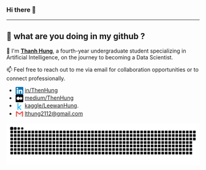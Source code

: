 ### Hi there 👋

-----

## 🚀 what are you doing in my github ? 


👋 I'm <b>[Thanh Hung]()</b>,  a fourth-year undergraduate student specializing in Artificial Intelligence, on the journey to becoming a Data Scientist.

📫 Feel free to reach out to me via email for collaboration opportunities or to connect professionally.

- <img align="center" src="./images/icon/linkedin.png" title = "Twitter" alt="" height="20" /> [in/ThenHung](https://www.linkedin.com/in/thanhhung2112/) 
- <img align="center" src="./images/icon/medium.png" title = "Twitter" alt="" height="20" /> [medium/ThenHung](https://medium.com/@lthung2112)
- <img align="center" src="./images/icon/kaggle.png" title = "Twitter" alt="" height="20" /> [kaggle/LeewanHung](https://www.kaggle.com/leewanhung).
- <img align="center" src="./images/icon/mail.webp" title = "Twitter" alt="" height="20" /> lthung2112@gmail.com

<p align="center">
 <img width="1000" src="images/icon/github-snake.svg" alt="snake"/>
</p>

<!--

https://www.linkedin.com/in/thenhung/

## GitHub Streak Stats

<div align="center">
  
[![Top Langs](https://github-readme-stats.vercel.app/api/top-langs/?username=Thanhhung2112&layout=donut)](https://github.com/Thanhhung2112/github-readme-stats)   

</div>

<div align="center">

[![GitHub Streak](https://github-readme-streak-stats.herokuapp.com?user=ThanhHung2112&theme=merko&border_radius=10)](https://git.io/streak-stats)  

</div>  
**ThanhHung2112/ThanhHung2112** is a ✨ _special_ ✨ repository because its `README.md` (this file) appears on your GitHub profile.
🚀 * 🚀 * 🚀 * 👩🏻‍🚀

[![ThanhHung github activity graph](https://github-readme-activity-graph.vercel.app/graph?username=ThanhHung2112&theme=dracula)](https://github.com/ashutosh00710/github-readme-activity-graph)
Here are some ideas to get you started:

- 🔭 I’m currently working on ...
- 🌱 I’m currently learning ...
- 👯 I’m looking to collaborate on ...
- 🤔 I’m looking for help with ...
- 💬 Ask me about ...
- 📫 How to reach me: ...
- 😄 Pronouns: ...
- ⚡ Fun fact: ...



### Best frameworks and main libraries for Python3:

| Pytorch | Selenium | Numpy | Pandas | Sklearn | Matplotlib | OpenCV |
|----------|----------|----------|----------|----------|----------|----------|
|  <img src="https://github.com/devicons/devicon/blob/master/icons/pytorch/pytorch-original.svg" title="Pytorch"  alt="Pytorch" width="55" height="55"/>|  <img src="https://github.com/devicons/devicon/blob/master/icons/selenium/selenium-original.svg" title="Selenium"  alt="Selenium" width="55" height="55"/>|  <img src="https://github.com/devicons/devicon/blob/master/icons/numpy/numpy-original-wordmark.svg" title="Numpy" alt="Numpy" width="55" height="55"/>|  <img src="https://github.com/devicons/devicon/blob/master/icons/pandas/pandas-original.svg" title="Pandas" alt="Pandas" width="55" height="55"/>|  <img src="https://github.com/devicons/devicon/blob/master/icons/scikitlearn/scikitlearn-original.svg" title="sklearn" alt="sklearn" width="55" height="55"/>|  <img src="https://github.com/devicons/devicon/blob/master/icons/matplotlib/matplotlib-original.svg" title="mpl" alt="mpl" width="55" height="55"/>| <img src="https://github.com/devicons/devicon/blob/master/icons/opencv/opencv-original.svg" title="mpl" alt="mpl" width="55" height="55"/>|



### My tools for Data Manipulation:

| Conda | Jupyter | Spark | MySQL | Postgres | SQLite |
|----------|----------|----------|----------|----------|----------|
|<img src="https://github.com/devicons/devicon/blob/master/icons/anaconda/anaconda-original-wordmark.svg" title="Anaconda" alt="Conda" width="55" height="55"/>|<img src="https://github.com/devicons/devicon/blob/master/icons/jupyter/jupyter-original-wordmark.svg" title="Jupiter" alt="Jupiter" width="55" height="55"/>|<img src="https://github.com/devicons/devicon/blob/master/icons/apachespark/apachespark-original-wordmark.svg" title="Spark" alt="Spark" width="55" height="55"/>|<img src="https://github.com/devicons/devicon/blob/master/icons/mysql/mysql-original-wordmark.svg" title="MySQL" alt="MySQL" width="55" height="55"/>|<img src="https://github.com/devicons/devicon/blob/master/icons/postgresql/postgresql-original.svg" title="pg" alt="pg" width="55" height="55"/>|<img src="https://github.com/devicons/devicon/blob/master/icons/sqlite/sqlite-original-wordmark.svg" title="SQLite" alt="SQLite" width="55" height="55"/>|



  
### Environments, Testing, Other:

| nodejs | Git | Docker | Postman | Android Studio |
|----------|----------|----------|----------|----------|
|<img src="https://github.com/devicons/devicon/blob/master/icons/nodejs/nodejs-original-wordmark.svg" title="nodejs" alt="NodeJS" width="55" height="55"/>|<img src="https://github.com/devicons/devicon/blob/master/icons/git/git-original-wordmark.svg" title="Git" alt="Git" width="55" height="55"/>|<img src="https://github.com/devicons/devicon/blob/master/icons/docker/docker-original-wordmark.svg" title="Docker" alt="Docker" width="55" height="55"/>|  <img src="https://github.com/devicons/devicon/blob/master/icons/postman/postman-original-wordmark.svg" title="Postman" alt="Postman" width="55" height="55"/>|  <img src="https://github.com/devicons/devicon/blob/master/icons/androidstudio/androidstudio-original-wordmark.svg" title="Postman" alt="Postman" width="55" height="55"/>|


### OS:

| Linux | Ubuntu | MacOS |
|------|--------|--------|
| <img src="https://github.com/devicons/devicon/blob/master/icons/linux/linux-original.svg" title="Linux" alt="Linux" width="55" height="55"/> | <img src="https://github.com/devicons/devicon/blob/master/icons/ubuntu/ubuntu-original.svg" title="Ubuntu" alt="Ubuntu" width="55" height="55"/> | <img src="https://github.com/devicons/devicon/blob/master/icons/apple/apple-original.svg" title="Ubuntu" alt="Ubuntu" width="55" height="55"/> |

-->

